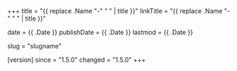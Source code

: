 +++
title = "{{ replace .Name "-" " " | title }}"
linkTitle = "{{ replace .Name "-" " " | title }}"

date = {{ .Date }}
publishDate = {{ .Date }}
lastmod = {{ .Date }}

slug = "slugname"

[version]
since = "1.5.0"
changed = "1.5.0"
+++

